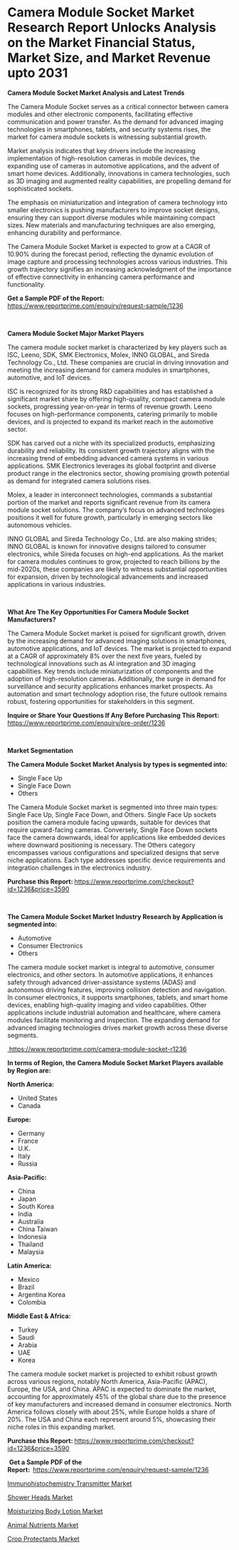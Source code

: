 <p><h1>Camera Module Socket Market Research Report Unlocks Analysis on the Market Financial Status, Market Size, and Market Revenue upto 2031</h1></p><p><strong>Camera Module Socket Market Analysis and Latest Trends</strong></p>
<p><p>The Camera Module Socket serves as a critical connector between camera modules and other electronic components, facilitating effective communication and power transfer. As the demand for advanced imaging technologies in smartphones, tablets, and security systems rises, the market for camera module sockets is witnessing substantial growth. </p><p>Market analysis indicates that key drivers include the increasing implementation of high-resolution cameras in mobile devices, the expanding use of cameras in automotive applications, and the advent of smart home devices. Additionally, innovations in camera technologies, such as 3D imaging and augmented reality capabilities, are propelling demand for sophisticated sockets. </p><p>The emphasis on miniaturization and integration of camera technology into smaller electronics is pushing manufacturers to improve socket designs, ensuring they can support diverse modules while maintaining compact sizes. New materials and manufacturing techniques are also emerging, enhancing durability and performance. </p><p>The Camera Module Socket Market is expected to grow at a CAGR of 10.90% during the forecast period, reflecting the dynamic evolution of image capture and processing technologies across various industries. This growth trajectory signifies an increasing acknowledgment of the importance of effective connectivity in enhancing camera performance and functionality.</p></p>
<p><strong>Get a Sample PDF of the Report:&nbsp;</strong> <a href="https://www.reportprime.com/enquiry/request-sample/1236">https://www.reportprime.com/enquiry/request-sample/1236</a></p>
<p>&nbsp;</p>
<p><strong>Camera Module Socket Major Market Players</strong></p>
<p><p>The camera module socket market is characterized by key players such as ISC, Leeno, SDK, SMK Electronics, Molex, INNO GLOBAL, and Sireda Technology Co., Ltd. These companies are crucial in driving innovation and meeting the increasing demand for camera modules in smartphones, automotive, and IoT devices.</p><p>ISC is recognized for its strong R&D capabilities and has established a significant market share by offering high-quality, compact camera module sockets, progressing year-on-year in terms of revenue growth. Leeno focuses on high-performance components, catering primarily to mobile devices, and is projected to expand its market reach in the automotive sector.</p><p>SDK has carved out a niche with its specialized products, emphasizing durability and reliability. Its consistent growth trajectory aligns with the increasing trend of embedding advanced camera systems in various applications. SMK Electronics leverages its global footprint and diverse product range in the electronics sector, showing promising growth potential as demand for integrated camera solutions rises.</p><p>Molex, a leader in interconnect technologies, commands a substantial portion of the market and reports significant revenue from its camera module socket solutions. The company’s focus on advanced technologies positions it well for future growth, particularly in emerging sectors like autonomous vehicles.</p><p>INNO GLOBAL and Sireda Technology Co., Ltd. are also making strides; INNO GLOBAL is known for innovative designs tailored to consumer electronics, while Sireda focuses on high-end applications. As the market for camera modules continues to grow, projected to reach billions by the mid-2020s, these companies are likely to witness substantial opportunities for expansion, driven by technological advancements and increased applications in various industries.</p></p>
<p>&nbsp;</p>
<p><strong>What Are The Key Opportunities For Camera Module Socket Manufacturers?</strong></p>
<p><p>The Camera Module Socket market is poised for significant growth, driven by the increasing demand for advanced imaging solutions in smartphones, automotive applications, and IoT devices. The market is projected to expand at a CAGR of approximately 8% over the next five years, fueled by technological innovations such as AI integration and 3D imaging capabilities. Key trends include miniaturization of components and the adoption of high-resolution cameras. Additionally, the surge in demand for surveillance and security applications enhances market prospects. As automation and smart technology adoption rise, the future outlook remains robust, fostering opportunities for stakeholders in this segment.</p></p>
<p><strong>Inquire or Share Your Questions If Any Before Purchasing This Report:</strong> <a href="https://www.reportprime.com/enquiry/pre-order/1236">https://www.reportprime.com/enquiry/pre-order/1236</a></p>
<p>&nbsp;</p>
<p><strong>Market Segmentation</strong></p>
<p><strong>The Camera Module Socket Market Analysis by types is segmented into:</strong></p>
<p><ul><li>Single Face Up</li><li>Single Face Down</li><li>Others</li></ul></p>
<p><p>The Camera Module Socket market is segmented into three main types: Single Face Up, Single Face Down, and Others. Single Face Up sockets position the camera module facing upwards, suitable for devices that require upward-facing cameras. Conversely, Single Face Down sockets face the camera downwards, ideal for applications like embedded devices where downward positioning is necessary. The Others category encompasses various configurations and specialized designs that serve niche applications. Each type addresses specific device requirements and integration challenges in the electronics industry.</p></p>
<p><strong>Purchase this Report:&nbsp;</strong><a href="https://www.reportprime.com/checkout?id=1236&price=3590">https://www.reportprime.com/checkout?id=1236&price=3590</a></p>
<p>&nbsp;</p>
<p><strong>The Camera Module Socket Market Industry Research by Application is segmented into:</strong></p>
<p><ul><li>Automotive</li><li>Consumer Electronics</li><li>Others</li></ul></p>
<p><p>The camera module socket market is integral to automotive, consumer electronics, and other sectors. In automotive applications, it enhances safety through advanced driver-assistance systems (ADAS) and autonomous driving features, improving collision detection and navigation. In consumer electronics, it supports smartphones, tablets, and smart home devices, enabling high-quality imaging and video capabilities. Other applications include industrial automation and healthcare, where camera modules facilitate monitoring and inspection. The expanding demand for advanced imaging technologies drives market growth across these diverse segments.</p></p>
<p><a href="https://www.reportprime.com/camera-module-socket-r1236">&nbsp;https://www.reportprime.com/camera-module-socket-r1236</a></p>
<p><strong>In terms of Region, the Camera Module Socket Market Players available by Region are:</strong></p>
<p>
    <p> <strong> North America: </strong>
        <ul>
            <li>United States</li>
            <li>Canada</li>
        </ul>
        </p> 
    <p> <strong> Europe: </strong>
        <ul>
            <li>Germany</li>
            <li>France</li>
            <li>U.K.</li>
            <li>Italy</li>
            <li>Russia</li>
        </ul>
        </p> 
    <p> <strong> Asia-Pacific: </strong>
        <ul>
            <li>China</li>
            <li>Japan</li>
            <li>South Korea</li>
            <li>India</li>
            <li>Australia</li>
            <li>China Taiwan</li>
            <li>Indonesia</li>
            <li>Thailand</li>
            <li>Malaysia</li>
        </ul>
        </p> 
    <p> <strong> Latin America: </strong>
        <ul>
            <li>Mexico</li>
            <li>Brazil</li>
            <li>Argentina Korea</li>
            <li>Colombia</li>
        </ul>
        </p> 
    <p> <strong> Middle East & Africa: </strong>
        <ul>
            <li>Turkey</li>
            <li>Saudi</li>
            <li>Arabia</li>
            <li>UAE</li>
            <li>Korea</li>
        </ul>
    </p>
    </p>
<p><p>The camera module socket market is projected to exhibit robust growth across various regions, notably North America, Asia-Pacific (APAC), Europe, the USA, and China. APAC is expected to dominate the market, accounting for approximately 45% of the global share due to the presence of key manufacturers and increased demand in consumer electronics. North America follows closely with about 25%, while Europe holds a share of 20%. The USA and China each represent around 5%, showcasing their niche roles in this expanding market.</p></p>
<p><strong>Purchase this Report: </strong><a href="https://www.reportprime.com/checkout?id=1236&price=3590">https://www.reportprime.com/checkout?id=1236&price=3590</a></p>
<p>&nbsp;<strong>Get a Sample PDF of the Report:&nbsp;&nbsp;</strong><a href="https://www.reportprime.com/enquiry/request-sample/1236">https://www.reportprime.com/enquiry/request-sample/1236</a></p>
<p><strong></strong></p>
<p><p><a href="https://issuu.com/reportprime-2/docs/immunohistochemistry-transmitter-ma_581f26380a4d95">Immunohistochemistry Transmitter Market</a></p><p><a href="https://www.linkedin.com/pulse/role-shower-heads-market-applications-householdcommercial-qwvdf?trackingId=2fMFrEtFSpeRddowssGtxA%3D%3D">Shower Heads Market</a></p><p><a href="https://www.linkedin.com/pulse/strategic-insights-global-moisturizing-body-lotion-market-0iqtf?trackingId=d6P2nj2AQF2r18e7pCyHdQ%3D%3D">Moisturizing Body Lotion Market</a></p><p><a href="https://medium.com/@jeniw10236654655/future-of-animal-nutrients-market-global-market-forecast-and-market-trends-2024-2031-d92775a92ce5">Animal Nutrients Market</a></p><p><a href="https://medium.com/@jeniw10236654655/global-crop-protectants-market-is-projected-to-grow-at-a-cagr-of-14-forcasted-for-period-from-2024-721c6b8bb72d">Crop Protectants Market</a></p></p>